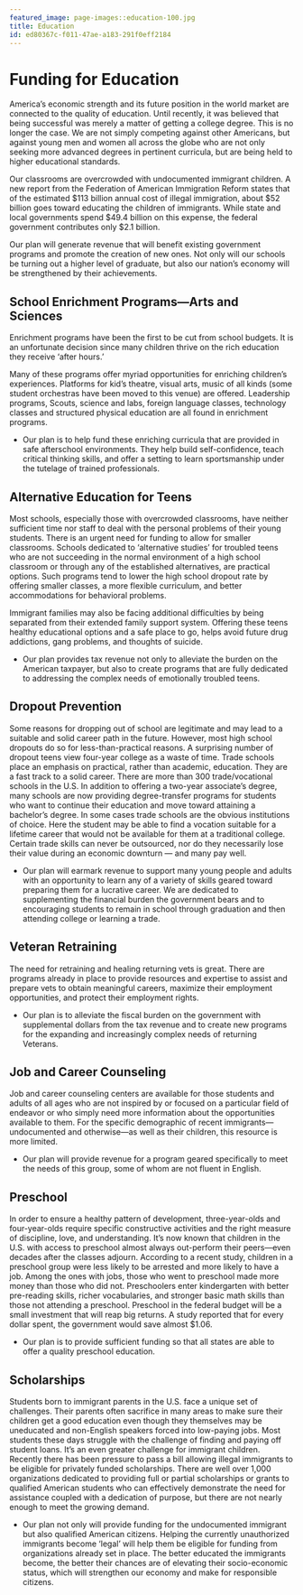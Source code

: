 ```yaml
---
featured_image: page-images::education-100.jpg
title: Education
id: ed80367c-f011-47ae-a183-291f0eff2184
---
```

Funding for Education
==

America’s economic strength and its future position in the world market are connected to the quality of education. Until recently, it was believed that being successful was merely a matter of getting a college degree. This is no longer the case. We are not simply competing against other Americans, but against young men and women all across the globe who are not only seeking more advanced degrees in pertinent curricula, but are being held to higher educational standards.

Our classrooms are overcrowded with undocumented immigrant children. A new report from the Federation of American Immigration Reform states that of the estimated $113 billion annual cost of illegal immigration, about $52 billion goes toward educating the children of immigrants. While state and local governments spend $49.4 billion on this expense, the federal government contributes only $2.1 billion.

Our plan will generate revenue that will benefit existing government programs and promote the creation of new ones. Not only will our schools be turning out a higher level of graduate, but also our nation’s economy will be 
strengthened by their achievements.

School Enrichment Programs—Arts and Sciences
-
Enrichment programs have been the first to be cut from school budgets.  It is an unfortunate decision since many children thrive on the rich education they receive ‘after hours.’

Many of these programs offer myriad opportunities for enriching children’s experiences. Platforms for kid’s theatre, visual arts, music of all kinds (some student orchestras have been moved to this venue) are offered. Leadership programs, Scouts, science and labs, foreign language classes, technology classes and structured physical education are all found in enrichment programs.

* Our plan is to help fund these enriching curricula that are provided in safe afterschool environments. They help build self-confidence, teach critical thinking skills, and offer a setting to learn sportsmanship under the tutelage of trained professionals.

Alternative Education for Teens
-
Most schools, especially those with overcrowded classrooms, have neither sufficient time nor staff to deal with the personal problems of their young students. There is an urgent need for funding to allow for smaller classrooms. Schools dedicated to ‘alternative studies’ for troubled teens who are not succeeding in the normal environment of a high school classroom or through any of the established alternatives, are practical options. Such programs tend to lower the high school dropout rate by offering smaller classes, a more flexible curriculum, and better accommodations for behavioral problems.

Immigrant families may also be facing additional difficulties by being separated from their extended family support system. Offering these teens healthy educational options and a safe place to go, helps avoid future drug addictions, gang problems, and thoughts of suicide.

* Our plan provides tax revenue not only to alleviate the burden on the American taxpayer, but also to create programs that are fully dedicated to addressing the complex needs of emotionally troubled teens.


Dropout Prevention
-
Some reasons for dropping out of school are legitimate and may lead to a suitable and solid career path in the future. However, most high school dropouts do so for less-than-practical reasons. A surprising number of dropout teens view four-year college as a waste of time. Trade schools place an emphasis on practical, rather than academic, education. They are a fast track to a solid career. There are more than 300 trade/vocational schools in the U.S. In addition to offering a two-year associate’s degree, many schools are now providing degree-transfer programs for students who want to continue their education and move toward attaining a bachelor’s degree. In some cases trade schools are the obvious institutions of choice. Here the student may be able to find a vocation suitable for a lifetime career that would not be available for them at a traditional college. Certain trade skills can never be outsourced, nor do they necessarily lose their value during an economic downturn — and many pay well.

* Our plan will earmark revenue to support many young people and adults with an opportunity to learn any of a variety of skills geared toward preparing them for a lucrative career. We are dedicated to supplementing the financial burden the government bears and to encouraging students to remain in school through graduation and then attending college or learning a trade.

Veteran Retraining
-
The need for retraining and healing returning vets is great. There are programs already in place to provide resources and expertise to assist and prepare vets to obtain meaningful careers, maximize their employment opportunities, and protect their employment rights.

* Our plan is to alleviate the fiscal burden on the government with supplemental dollars from the tax revenue and to create new programs for the expanding and increasingly complex needs of returning Veterans.

Job and Career Counseling
-
Job and career counseling centers are available for those students and adults of all ages who are not inspired by or focused on a particular field of endeavor or who simply need more information about the opportunities available to them. For the specific demographic of recent immigrants—undocumented and otherwise—as well as their children, this resource is more limited.

* Our plan will provide revenue for a program geared specifically to meet the needs of this group, some of whom are not fluent in English.

Preschool
-
In order to ensure a healthy pattern of development, three-year-olds and four-year-olds require specific constructive activities and the right measure of discipline, love, and understanding. It’s now known that children in the U.S. with access to preschool almost always out-perform their peers—even decades after the classes adjourn. According to a recent study, children in a preschool group were less likely to be arrested and more likely to have a job. Among the ones with jobs, those who went to preschool made more money than those who did not. Preschoolers enter kindergarten with better pre-reading skills, richer vocabularies, and stronger basic math skills than those not attending a preschool. Preschool in the federal budget will be a small investment that will reap big returns. A study reported that for every dollar spent, the government would save almost $1.06.

* Our plan is to provide sufficient funding so that all states are able to offer a quality preschool education.

Scholarships
-
Students born to immigrant parents in the U.S. face a unique set of challenges. Their parents often sacrifice in many areas to make sure their children get a good education even though they themselves may be uneducated and non-English speakers forced into low-paying jobs. Most students these days struggle with the challenge of finding and paying off student loans. It’s an even greater challenge for immigrant children. Recently there has been pressure to pass a bill allowing illegal immigrants to be eligible for privately funded scholarships. There are well over 1,000 organizations dedicated to providing full or partial scholarships or grants to qualified American students who can effectively demonstrate the need for assistance coupled with a dedication of purpose, but there are not nearly enough to meet the growing demand.

* Our plan not only will provide funding for the undocumented immigrant but also qualified American citizens. Helping the currently unauthorized immigrants become ‘legal’ will help them be eligible for funding from organizations already set in place. The better educated the immigrants become, the better their chances are of elevating their socio-economic status, which will strengthen our economy and make for responsible citizens.